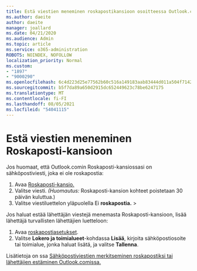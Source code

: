 ```yaml
---
title: Estä viestien meneminen roskapostikansioon osoitteessa Outlook.com
ms.author: daeite
author: daeite
manager: joallard
ms.date: 04/21/2020
ms.audience: Admin
ms.topic: article
ms.service: o365-administration
ROBOTS: NOINDEX, NOFOLLOW
localization_priority: Normal
ms.custom:
- "1897"
- "9000290"
ms.openlocfilehash: 6c4d223d25e77562b60c516a149183aab83444d011a504f71424479792c97cfa
ms.sourcegitcommit: b5f7da89a650d2915dc652449623c78be6247175
ms.translationtype: MT
ms.contentlocale: fi-FI
ms.lasthandoff: 08/05/2021
ms.locfileid: "54041115"
---
```

# <a name="stop-messages-from-going-to-your-junk-email-folder"></a>Estä viestien meneminen Roskaposti-kansioon

Jos huomaat, että Outlook.comin Roskaposti-kansiossasi on sähköpostiviesti, joka ei ole roskapostia:

1. Avaa [Roskaposti-kansio.](https://outlook.live.com/mail/junkemail)
1. Valitse viesti. *(Huomautus:* Roskaposti-kansion kohteet poistetaan 30 päivän kuluttua.)
1. Valitse viestiluettelon yläpuolella Ei **roskapostia.**  >  

Jos haluat estää lähettäjän viestejä menemasta Roskaposti-kansioon, lisää lähettäjä turvallisten lähettäjien luetteloon:

1. Avaa [roskapostiasetukset](https://go.microsoft.com/fwlink/?linkid=2035804).
1. Valitse **Lokero ja toimialueet**-kohdassa **Lisää**, kirjoita sähköpostiosoite tai toimialue, jonka haluat lisätä, ja valitse **Tallenna**.

Lisätietoja on ssa [Sähköpostiviestien merkitseminen roskapostiksi tai lähettäjien estäminen Outlook.comissa.](https://support.office.com/article/a3ece97b-82f8-4a5e-9ac3-e92fa6427ae4?wt.mc_id=Office_Outlook_com_Alchemy)
